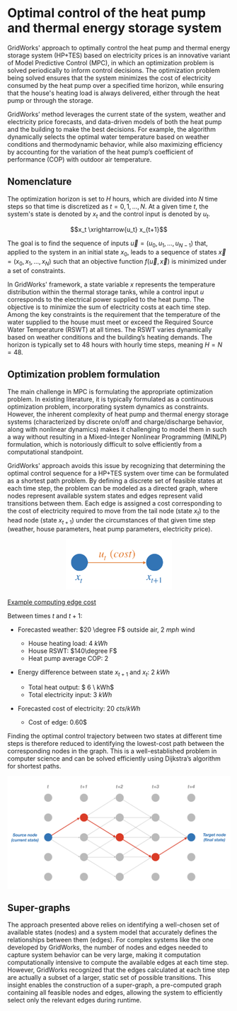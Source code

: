 # Optimal control of the heat pump and thermal energy storage system

GridWorks' approach to optimally control the heat pump and thermal energy storage system (HP+TES) based on electricity prices is an innovative variant of Model Predictive Control (MPC), in which an optimization problem is solved periodically to inform control decisions. The optimization problem being solved ensures that the system minimizes the cost of electricity consumed by the heat pump over a specified time horizon, while ensuring that the house's heating load is always delivered, either through the heat pump or through the storage.

GridWorks’ method leverages the current state of the system, weather and electricity price forecasts, and data-driven models of both the heat pump and the building to make the best decisions. For example, the algorithm dynamically selects the optimal water temperature based on weather conditions and thermodynamic behavior, while also maximizing efficiency by accounting for the variation of the heat pump’s coefficient of performance (COP) with outdoor air temperature.

## Nomenclature

The optimization horizon is set to $H$ hours, which are divided into $N$ time steps so that time is discretized as $t=0,1,...,N$. At a given time $t$, the system's state is denoted by $x_t$ and the control input is denoted by $u_t$. 

$$x_t \xrightarrow{u_t} x_{t+1}$$

The goal is to find the sequence of inputs $\vec{u} = (u_0, u_{1}, ..., u_{N-1}$) that, applied to the system in an initial state $x_{0}$, leads to a sequence of states $\vec{x} = (x_0 , x_1,...,x_N)$ such that an objective function $f(\vec{u}, \vec{x})$ is minimized under a set of constraints.

In GridWorks' framework, a state variable $x$ represents the temperature distribution within the thermal storage tanks, while a control input $u$ corresponds to the electrical power supplied to the heat pump. The objective is to minimize the sum of electricity costs at each time step. Among the key constraints is the requirement that the temperature of the water supplied to the house must meet or exceed the Required Source Water Temperature (RSWT) at all times. The RSWT varies dynamically based on weather conditions and the building’s heating demands. The horizon is typically set to 48 hours with hourly time steps, meaning $H=N=48$.

## Optimization problem formulation

The main challenge in MPC is formulating the appropriate optimization problem. In existing literature, it is typically formulated as a continuous optimization problem, incorporating system dynamics as constraints. However, the inherent complexity of heat pump and thermal energy storage systems (characterized by discrete on/off and charge/discharge behavior, along with nonlinear dynamics) makes it challenging to model them in such a way without resulting in a Mixed-Integer Nonlinear Programming (MINLP) formulation, which is notoriously difficult to solve efficiently from a computational standpoint.

GridWorks' approach avoids this issue by recognizing that determining the optimal control sequence for a HP+TES system over time can be formulated as a shortest path problem. By defining a discrete set of feasible states at each time step, the problem can be modeled as a directed graph, where nodes represent available system states and edges represent valid transitions between them. Each edge is assigned a cost corresponding to the cost of electricity required to move from the tail node (state $x_t$) to the head node (state $x_{t+1}$) under the circumstances of that given time step (weather, house parameters, heat pump parameters, electricity price).

<img src="img/node_edge.png" style="display: block; margin-left: auto; margin-right: auto; width: 240px; margin-bottom: 20px">

<u>Example computing edge cost</u>

Between times $t$ and $t+1$:

- Forecasted weather: $20 \degree F$ outside air, $2 \ mph$ wind
  - House heating load: $4 \ kWh$
  - House RSWT: $140\degree F$
  - Heat pump average COP: $2$

- Energy difference between state $x_{t+1}$ and $x_t$: $2 \ kWh$
  - Total heat output: $ 6 \ kWh$
  - Total electricity input: $3 \ kWh$

- Forecasted cost of electricity: $20 \ cts/kWh$
  - Cost of edge: $0.60\$$


Finding the optimal control trajectory between two states at different time steps is therefore reduced to identifying the lowest-cost path between the corresponding nodes in the graph. This is a well-established problem in computer science and can be solved efficiently using Dijkstra’s algorithm for shortest paths.

<img src="img/shortest_path.png" style="display: block; margin-left: auto; margin-right: auto; width:600px; margin-bottom: 20px">

## Super-graphs
The approach presented above relies on identifying a well-chosen set of available states (nodes) and a system model that accurately defines the relationships between them (edges). For complex systems like the one developed by GridWorks, the number of nodes and edges needed to capture system behavior can be very large, making it computation computationally intensive to compute the available edges at each time step. However, GridWorks recognized that the edges calculated at each time step are actually a subset of a larger, static set of possible transitions. This insight enables the construction of a super-graph, a pre-computed graph containing all feasible nodes and edges, allowing the system to efficiently select only the relevant edges during runtime.